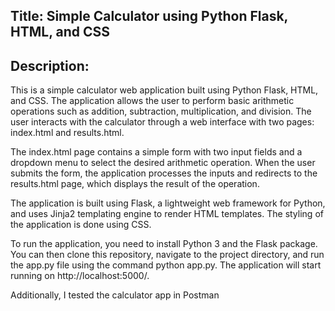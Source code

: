 ## Title: Simple Calculator using Python Flask, HTML, and CSS

## Description:

This is a simple calculator web application built using Python Flask, HTML, and CSS. The application allows the user to perform basic arithmetic operations such as addition, subtraction, multiplication, and division. The user interacts with the calculator through a web interface with two pages: index.html and results.html.

The index.html page contains a simple form with two input fields and a dropdown menu to select the desired arithmetic operation. When the user submits the form, the application processes the inputs and redirects to the results.html page, which displays the result of the operation.

The application is built using Flask, a lightweight web framework for Python, and uses Jinja2 templating engine to render HTML templates. The styling of the application is done using CSS.

To run the application, you need to install Python 3 and the Flask package. You can then clone this repository, navigate to the project directory, and run the app.py file using the command python app.py. The application will start running on http://localhost:5000/.

Additionally, I tested the calculator app in Postman
